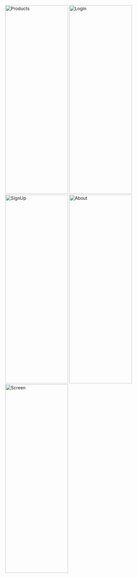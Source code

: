 
<img src="https://i.ibb.co/dMgdT2t/IMG-0193.jpg" alt="Products" width="200" height="600"> 
<img src="https://i.ibb.co/ZNTs5Sw/IMG-0196.png" alt="Login" width="200" height="600">
<img src="https://i.ibb.co/xXPT8Wr/IMG-0197.png" alt="SignUp" width="200" height="600"> 
<img src="https://i.ibb.co/vmg0YS5/IMG-0198.png" alt="About" width="200" height="600">
<img src="https://i.ibb.co/ZckDmGk/IMG-0199.png" alt="Screen" width="200" height="600">
